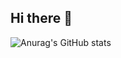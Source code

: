 ## Hi there 👋
![Anurag's GitHub stats](https://github-readme-stats.vercel.app/api?username=xiaobai-Lethe&show_icons=true&theme=radical)
<!--
**xiaobai-Lethe/xiaobai-Lethe** is a ✨ _special_ ✨ repository because its `README.md` (this file) appears on your GitHub profile.

Here are some ideas to get you started:

- 🔭 I’m currently working on ...
- 🌱 I’m currently learning ...
- 👯 I’m looking to collaborate on ...
- 🤔 I’m looking for help with ...
- 💬 Ask me about ...
- 📫 How to reach me: ...
- 😄 Pronouns: ...
- ⚡ Fun fact: ...
-->
